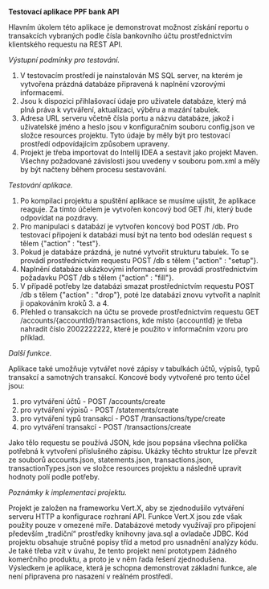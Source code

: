 **Testovací aplikace PPF bank API**

Hlavním úkolem této aplikace je demonstrovat možnost získání reportu o transakcích vybraných podle čísla bankovního účtu prostřednictvím klientského requestu na REST API.

*Výstupní podmínky pro testování.*

1) V testovacím prostředí je nainstalován MS SQL server, na kterém je vytvořena prázdná databáze připravená k naplnění vzorovými informacemi.
2) Jsou k dispozici přihlašovací údaje pro uživatele databáze, který má plná práva k vytváření, aktualizaci, výběru a mazání tabulek.
3) Adresa URL serveru včetně čísla portu a názvu databáze, jakož i uživatelské jméno a heslo jsou v konfiguračním souboru config.json ve složce resources projektu. Tyto údaje by měly být pro testovací prostředí odpovídajícím způsobem upraveny.
4) Projekt je třeba importovat do Intellij IDEA a sestavit jako projekt Maven. Všechny požadované závislosti jsou uvedeny v souboru pom.xml a měly by být načteny během procesu sestavování.

*Testování aplikace.*

1) Po kompilaci projektu a spuštění aplikace se musíme ujistit, že aplikace reaguje. Za tímto účelem je vytvořen koncový bod GET /hi, který bude odpovídat na pozdravy.
2) Pro manipulaci s databází je vytvořen koncový bod POST /db. Pro testovací připojení k databázi musí být na tento bod odeslán request s tělem {"action" : "test"}.
3) Pokud je databáze prázdná, je nutné vytvořit strukturu tabulek. To se provádí prostřednictvím requestu POST /db s tělem {"action" : "setup"}.
4) Naplnění databáze ukázkovými informacemi se provádí prostřednictvím požadavku POST /db s tělem {"action" : "fill"}.
5) V případě potřeby lze databázi smazat prostřednictvím requestu POST /db s tělem {"action" : "drop"}, poté lze databázi znovu vytvořit a naplnit ji opakováním kroků 3. a 4.
6) Přehled o transakcích na účtu se provede prostřednictvím requestu GET /accounts/{accountId}/transactions, kde místo {accountId} je třeba nahradit číslo 2002222222, které je použito v informačním vzoru pro příklad.

*Další funkce.*

Aplikace také umožňuje vytvářet nové zápisy v tabulkách účtů, výpisů, typů transakcí a samotných transakcí. 
Koncové body vytvořené pro tento účel jsou:
1) pro vytváření účtů - POST /accounts/create
2) pro vytváření výpisů - POST /statements/create
3) pro vytváření typů transakcí - POST /transactions/type/create
4) pro vytváření transakcí - POST /transactions/create

Jako tělo requestu se používá JSON, kde jsou popsána všechna políčka potřebná k vytvoření příslušného zápisu. Ukázky těchto struktur lze převzít ze souborů accounts.json, statements.json, transactions.json, transactionTypes.json ve složce resources projektu a následně upravit hodnoty polí podle potřeby.

*Poznámky k implementaci projektu.*

Projekt je založen na frameworku Vert.X, aby se zjednodušilo vytváření serveru HTTP a konfigurace rozhraní API. Funkce Vert.X jsou zde však použity pouze v omezené míře. Databázové metody využívají pro připojení především „tradiční“ prostředky knihovny java.sql a ovladače JDBC.
Kód projektu obsahuje stručné popisy tříd a metod pro usnadnění analýzy kódu. Je také třeba vzít v úvahu, že tento projekt není prototypem žádného komerčního produktu, a proto je v něm řada řešení zjednodušena. Výsledkem je aplikace, která je schopna demonstrovat základní funkce, ale není připravena pro nasazení v reálném prostředí.
